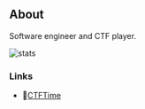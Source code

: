 ## About

Software engineer and CTF player.

![stats](https://github-readme-stats.vercel.app/api?username=ryan-cd&count_private=true&show_icons=true&theme=prussian&hide=contribs)

### Links
- 🚩[CTFTime](https://ctftime.org/team/129011)
